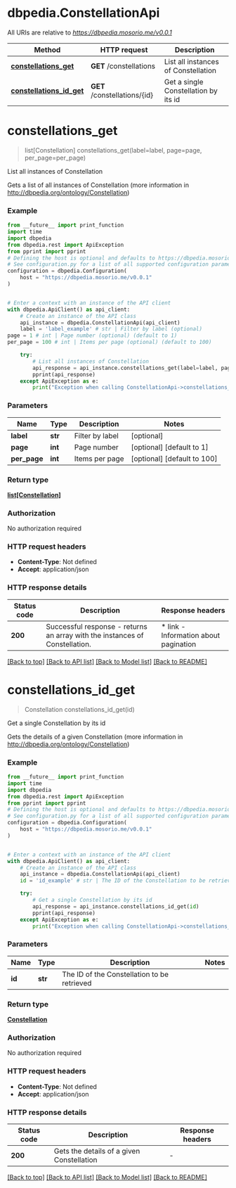 # dbpedia.ConstellationApi

All URIs are relative to *https://dbpedia.mosorio.me/v0.0.1*

Method | HTTP request | Description
------------- | ------------- | -------------
[**constellations_get**](ConstellationApi.md#constellations_get) | **GET** /constellations | List all instances of Constellation
[**constellations_id_get**](ConstellationApi.md#constellations_id_get) | **GET** /constellations/{id} | Get a single Constellation by its id


# **constellations_get**
> list[Constellation] constellations_get(label=label, page=page, per_page=per_page)

List all instances of Constellation

Gets a list of all instances of Constellation (more information in http://dbpedia.org/ontology/Constellation)

### Example

```python
from __future__ import print_function
import time
import dbpedia
from dbpedia.rest import ApiException
from pprint import pprint
# Defining the host is optional and defaults to https://dbpedia.mosorio.me/v0.0.1
# See configuration.py for a list of all supported configuration parameters.
configuration = dbpedia.Configuration(
    host = "https://dbpedia.mosorio.me/v0.0.1"
)


# Enter a context with an instance of the API client
with dbpedia.ApiClient() as api_client:
    # Create an instance of the API class
    api_instance = dbpedia.ConstellationApi(api_client)
    label = 'label_example' # str | Filter by label (optional)
page = 1 # int | Page number (optional) (default to 1)
per_page = 100 # int | Items per page (optional) (default to 100)

    try:
        # List all instances of Constellation
        api_response = api_instance.constellations_get(label=label, page=page, per_page=per_page)
        pprint(api_response)
    except ApiException as e:
        print("Exception when calling ConstellationApi->constellations_get: %s\n" % e)
```

### Parameters

Name | Type | Description  | Notes
------------- | ------------- | ------------- | -------------
 **label** | **str**| Filter by label | [optional] 
 **page** | **int**| Page number | [optional] [default to 1]
 **per_page** | **int**| Items per page | [optional] [default to 100]

### Return type

[**list[Constellation]**](Constellation.md)

### Authorization

No authorization required

### HTTP request headers

 - **Content-Type**: Not defined
 - **Accept**: application/json

### HTTP response details
| Status code | Description | Response headers |
|-------------|-------------|------------------|
**200** | Successful response - returns an array with the instances of Constellation. |  * link - Information about pagination <br>  |

[[Back to top]](#) [[Back to API list]](../README.md#documentation-for-api-endpoints) [[Back to Model list]](../README.md#documentation-for-models) [[Back to README]](../README.md)

# **constellations_id_get**
> Constellation constellations_id_get(id)

Get a single Constellation by its id

Gets the details of a given Constellation (more information in http://dbpedia.org/ontology/Constellation)

### Example

```python
from __future__ import print_function
import time
import dbpedia
from dbpedia.rest import ApiException
from pprint import pprint
# Defining the host is optional and defaults to https://dbpedia.mosorio.me/v0.0.1
# See configuration.py for a list of all supported configuration parameters.
configuration = dbpedia.Configuration(
    host = "https://dbpedia.mosorio.me/v0.0.1"
)


# Enter a context with an instance of the API client
with dbpedia.ApiClient() as api_client:
    # Create an instance of the API class
    api_instance = dbpedia.ConstellationApi(api_client)
    id = 'id_example' # str | The ID of the Constellation to be retrieved

    try:
        # Get a single Constellation by its id
        api_response = api_instance.constellations_id_get(id)
        pprint(api_response)
    except ApiException as e:
        print("Exception when calling ConstellationApi->constellations_id_get: %s\n" % e)
```

### Parameters

Name | Type | Description  | Notes
------------- | ------------- | ------------- | -------------
 **id** | **str**| The ID of the Constellation to be retrieved | 

### Return type

[**Constellation**](Constellation.md)

### Authorization

No authorization required

### HTTP request headers

 - **Content-Type**: Not defined
 - **Accept**: application/json

### HTTP response details
| Status code | Description | Response headers |
|-------------|-------------|------------------|
**200** | Gets the details of a given Constellation |  -  |

[[Back to top]](#) [[Back to API list]](../README.md#documentation-for-api-endpoints) [[Back to Model list]](../README.md#documentation-for-models) [[Back to README]](../README.md)

